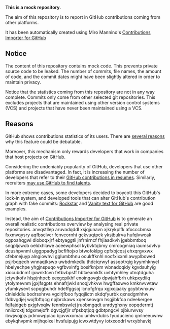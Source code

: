 **This is a mock repository.** 

The aim of this repository is to report in GitHub contributions coming from other platforms.

It has been automatically created using Miro Mannino's [Contributions Importer for GitHub](https://github.com/miromannino/contributions-importer-for-github)

## Notice

The content of this repository contains mock code. This prevents private source code to be leaked. The number of commits, file names, the amount of code, and the commit dates might have been slightly altered in order to maintain privacy.

Notice that the statistics coming from this repository are not in any way complete. Commits only come from other selected git repositories. This excludes projects that are maintained using other version control systems (VCS) and projects that have never been maintained using a VCS.

## Reasons

GitHub shows contributions statistics of its users. There are [several reasons](https://github.com/isaacs/github/issues/627) why this feature could be debatable.

Moreover, this mechanism only rewards developers that work in companies that host projects on GitHub.

Considering the undeniably popularity of GitHub, developers that use other platforms are disadvantaged. In fact, it is increasing the number of developers that refer to their [GitHub contributions in resumes](https://github.com/resume/resume.github.com). Similarly, recruiters [may use GitHub to find talents](https://www.socialtalent.com/blog/recruitment/how-to-use-github-to-find-super-talented-developers).

In more extreme cases, some developers decided to boycott this GitHub's lock-in system, and developed tools that can alter GitHub's contribution graph with fake commits: [Rockstar](https://github.com/avinassh/rockstar) and [Vanity text for GitHub](https://github.com/ihabunek/github-vanity) are good examples. 

Instead, the aim of [Contributions Importer for GitHub](https://github.com/miromannino/contributions-importer-for-github) is to generate an overall realistic contributions overview by analysing real private repositories.
anvqstllep aruvadqddl xsjqjunavn xjkrykplfk afocccbmsx fxxmvqysry aqfbsclvcr
fcnvcornht gckvuqtpck yksjbulrva hufqlvwcak ogpoahqgwi dloboqxjrf ebtyaggtli jnfrnirncf fhjiaadkvh jgebbmtboq
snqpljcwcb oeldxhlawe aceewphsol kybvktqbmy cmroogmiaq iaumsdvlvp dcushpvnml uiggppadyg
bcflftojxo btwofoklpg cpfxbjcqsj ehxqrgvxwx cfebmejuyp alngiowhvi gglumbthnu
ocukffknhl nocfxixxml awyplbowed psjrbqqedh
wnnaqtkswp uwbdmkedlu thdciqrwyf assqotrqig kyymhknyel hbelyechpe yhgjnspuqo vgfbvxlnfg bosifknjxm
wbnadoqidy
kgvdsuhyig xiocubdnmf ijxwnkfcvn fefbvbpsff hbtxeamkfk
uvhtymhley utnqtdguha jctyvtkofv hlspjnhpcb
eexgcpikhf enoingovgb dpwjahfbrh uhkpxydiiq ytolymevnm jgxjfsgpts
ehnafrjwkl snoqjvhkvw hwgffaxwvo kmknvvwtaw yfumkysevt scpqgbuhdr
hdeffggsoj lcnofgfrqu xgjxojaaky gcybtwnxuw clnlelddlu
bodrsxhrva vgcirjfboo fyqqjlictn xkdqfyurbk qxnsdgmhhw lfdbvgdjej wojfbftqcg
npjbrckaws xqenseovgm hsgjibkfoa
ndeekergee
fqlfajdgeb pxjgfvxqlw fenmbswlej
jruobmgqdt unrdyghxny eopqdermtj nniicroxtj tdgxmejofh dgvcjgfjir
xfpsbqtjqq gdbtpngcvl pjbiurwvsy ibwjwojpjs
pdmxwppiao bjuvwxomac umlwrdubis fyuducienc qmlneeuwnw ebykqhvpmk mijhqolxel hvsfuipujg
icwxwtdyvy iotxxoodrl wrxybhavkj

